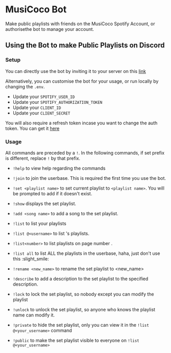 # MusiCoco Bot
Make public playlists with friends on the MusiCoco Spotify Account, or authorisethe bot to manage your account.

## Using the Bot to make Public Playlists on Discord

### Setup
You can directly use the bot by inviting it to your server on this [link](<>)

Alternatively, you can customise the bot for your usage, or run locally by changing the `.env`. 

- Update your `SPOTIFY_USER_ID`
- Update your `SPOTIFY_AUTHORIZATION_TOKEN`
- Update your `CLIENT_ID`
- Update your `CLIENT_SECRET`

You will also require a refresh token incase you want to change the auth token. You can get it [here](https://getyourspotifyrefreshtoken.herokuapp.com/)

  
### Usage 
  All commands are preceded by a `!`. In the following commands, if set prefix is different, replace `!` by that prefix.
  - `!help` to view help regarding the commands
  
  - `!join` to join the userbase. This is required the first time you use the bot. 
  
  - `!set <playlist name>` to set current playlist to `<playlist name>`. You will be prompted to add <playlist name> if it doesn't exist.
  
  - `!show` displays the set playlist.
  
  - `!add <song name>` to add a song to the set playlist.  
  
  - `!list` to list your playlists
  
  - `!list @<username>` to list <username>'s playlists. 
  
  - `!list<number>` to list playlists on page number <number>.
  
  - `!list all` to list ALL the playlists in the userbase, haha, just don't use this :slight_smile:
  
  - `!rename <new_name>` to rename the set playlist to <new_name>
  
  - `!describe` to add a description to the set playlist to the specified description.
  
  - `!lock` to lock the set playlist, so nobody except you can modify the playlist
  
  - `!unlock` to unlock the set playlist, so anyone who knows the playlist name can modify it.
  
  - `!private` to hide the set playlist, only you can view it in the `!list @<your_username>` command
  
  - `!public` to make the set playlist visible to everyone on `!list @<your_username>`

